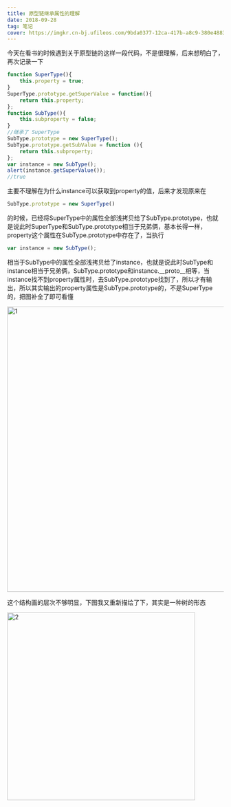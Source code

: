 ```yaml
---
title: 原型链继承属性的理解
date: 2018-09-28
tag: 笔记
cover: https://imgkr.cn-bj.ufileos.com/9bda0377-12ca-417b-a8c9-380e48834ade.png
---
```


今天在看书的时候遇到关于原型链的这样一段代码，不是很理解，后来想明白了，再次记录一下

```js
function SuperType(){
    this.property = true;
}
SuperType.prototype.getSuperValue = function(){
    return this.property;
};
function SubType(){
    this.subproperty = false;
}
//继承了 SuperType
SubType.prototype = new SuperType();
SubType.prototype.getSubValue = function (){
    return this.subproperty;
};
var instance = new SubType();
alert(instance.getSuperValue());
//true
```

主要不理解在为什么instance可以获取到property的值，后来才发现原来在

```js
SubType.prototype = new SuperType()
```

的时候，已经将SuperType中的属性全部浅拷贝给了SubType.prototype，也就是说此时SuperType和SubType.prototype相当于兄弟俩，基本长得一样，property这个属性在SubType.prototype中存在了，当执行

```js
var instance = new SubType();
```

相当于SubType中的属性全部浅拷贝给了instance，也就是说此时SubType和instance相当于兄弟俩，SubType.prototype和instance.__proto__相等，当instance找不到property属性时，去SubType.prototype找到了，所以才有输出，所以其实输出的property属性是SubType.prototype的，不是SuperType的，把图补全了即可看懂

<img width="664" alt="1" src="https://user-images.githubusercontent.com/13995641/46198368-e7413880-c33e-11e8-96c3-c97146bdef1a.png">


这个结构画的层次不够明显，下图我又重新描绘了下，其实是一种树的形态

<img width="437" alt="2" src="https://user-images.githubusercontent.com/13995641/46198378-ec9e8300-c33e-11e8-93e7-10f80338e0f3.png">
